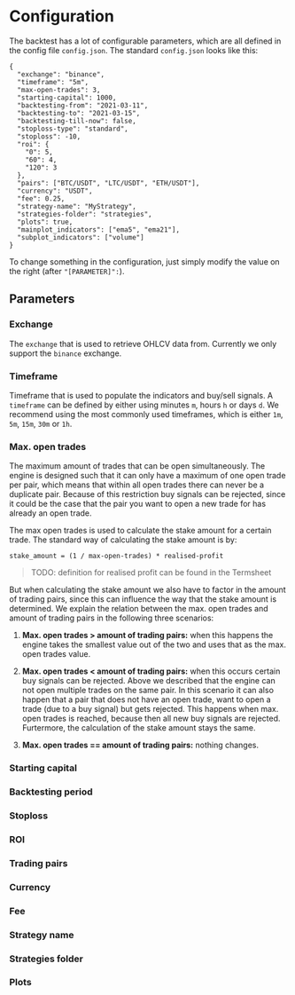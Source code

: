 # Configuration
The backtest has a lot of configurable parameters, which are all defined in the config file ```config.json```. The
standard ```config.json``` looks like this:
```
{
  "exchange": "binance",
  "timeframe": "5m",
  "max-open-trades": 3,
  "starting-capital": 1000,
  "backtesting-from": "2021-03-11",
  "backtesting-to": "2021-03-15",
  "backtesting-till-now": false,
  "stoploss-type": "standard",
  "stoploss": -10,
  "roi": {
    "0": 5,
    "60": 4,
    "120": 3
  },
  "pairs": ["BTC/USDT", "LTC/USDT", "ETH/USDT"],
  "currency": "USDT",
  "fee": 0.25,
  "strategy-name": "MyStrategy",
  "strategies-folder": "strategies",
  "plots": true,
  "mainplot_indicators": ["ema5", "ema21"],
  "subplot_indicators": ["volume"]
}
```
To change something in the configuration, just simply modify the value on the right (after ```"[PARAMETER]":```).

## Parameters
### Exchange
The ```exchange``` that is used to retrieve OHLCV data from. Currently we only support the ```binance``` exchange.

### Timeframe
Timeframe that is used to populate the indicators and buy/sell signals. A ```timeframe``` can be defined by either using 
minutes ```m```, hours ```h``` or days ```d```. We recommend using the most commonly used timeframes, which is either 
```1m```, ```5m```, ```15m```, ```30m``` or ```1h```. 

### Max. open trades
The maximum amount of trades that can be open simultaneously. The engine is designed such that it can only have a 
maximum of one open trade per pair, which means that within all open trades there can never be a duplicate pair. Because
of this restriction buy signals can be rejected, since it could be the case that the pair you want to open a new trade
for has already an open trade.

The max open trades is used to calculate the stake amount for a certain trade. The standard way of calculating the stake 
amount is by:
```
stake_amount = (1 / max-open-trades) * realised-profit
```
> TODO: definition for realised profit can be found in the Termsheet

But when calculating the stake amount we also have to factor in the amount of trading pairs, since this can influence 
the way that the stake amount is determined. We explain the relation between the max. open trades and amount of trading
pairs in the following three scenarios:

1. **Max. open trades > amount of trading pairs:** when this happens the engine takes the smallest value out of the two 
   and uses that as the max. open trades value.
   
2. **Max. open trades < amount of trading pairs:** when this occurs certain buy signals can be rejected. Above we 
   described that the engine can not open multiple trades on the same pair. In this scenario it can also happen that a 
   pair that does not have an open trade, want to open a trade (due to a buy signal) but gets rejected. This happens
   when max. open trades is reached, because then all new buy signals are rejected. Furtermore, the calculation of the
   stake amount stays the same.
   
3. **Max. open trades == amount of trading pairs:** nothing changes.

### Starting capital
### Backtesting period
### Stoploss
### ROI
### Trading pairs
### Currency
### Fee
### Strategy name
### Strategies folder
### Plots
